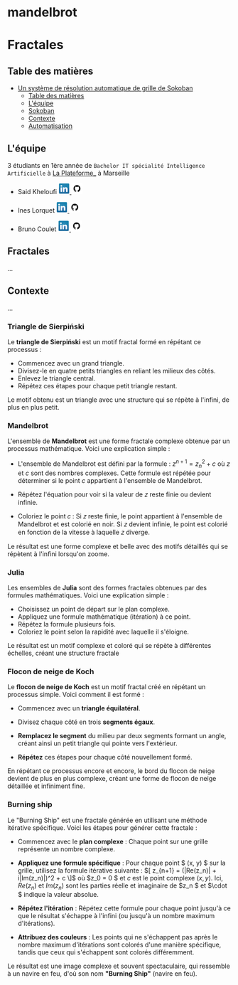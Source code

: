 # mandelbrot

# Fractales

## Table des matières

- [Un système de résolution automatique de grille de Sokoban ](#un-système-de-résolution-automatique-de-grille-de-sokoban)
  - [Table des matières](#table-des-matières)
  - [L'équipe](#léquipe)
  - [Sokoban](#sokoban)
  - [Contexte](#contexte)
  - [Automatisation](#automatisation)
## L'équipe


3 étudiants en 1ère année de `Bachelor IT spécialité Intelligence Artificielle` à [La Plateforme_](https://laplateforme.io/) à Marseille

- Said Kheloufi
  <a href="https://www.linkedin.com/in/said-kheloufi/">
    <img src="img/linkedin.png" width=25>
  </a>
  <a href="https://github.com/said-kheloufi">
    <img src="img/github.png" width=25>
  </a>

- Ines Lorquet
  <a href="https://www.linkedin.com/in/ines-lorquet-35b90128b/">
    <img src="img/linkedin.png" width=25>
  </a>
  <a href="https://github.com/ines-lorquet">
    <img src="img/github.png" width=25>
  </a>

- Bruno Coulet
  <a href="https://www.linkedin.com/in/bruno-coulet-35b90128b/">
    <img src="img/linkedin.png" width=25>
  </a>
  <a href="https://github.com/bruno-coulet">
    <img src="img/github.png" width=25>
  </a>

## Fractales

...

## Contexte

...

### Triangle de Sierpiński

Le **triangle de Sierpiński** est un motif fractal formé en répétant ce processus :

- Commencez avec un grand triangle.
- Divisez-le en quatre petits triangles en reliant les milieux des côtés.
- Enlevez le triangle central.
- Répétez ces étapes pour chaque petit triangle restant.

Le motif obtenu est un triangle avec une structure qui se répète à l'infini, de plus en plus petit.

### Mandelbrot

L'ensemble de **Mandelbrot** est une forme fractale complexe obtenue par un processus mathématique. Voici une explication simple :

- L'ensemble de Mandelbrot est défini par la formule : $z^{n+1} = z_n^2 + c$ où $z$ et $c$ sont des nombres complexes. Cette formule est répétée pour déterminer si le point $c$ appartient à l'ensemble de Mandelbrot.

- Répétez l'équation pour voir si la valeur de 𝑧 reste finie ou devient infinie.

- Coloriez le point 𝑐 : Si 𝑧 reste finie, le point appartient à l'ensemble de Mandelbrot et est colorié en noir. Si 𝑧 devient infinie, le point est colorié en fonction de la vitesse à laquelle 𝑧 diverge.

Le résultat est une forme complexe et belle avec des motifs détaillés qui se répètent à l'infini lorsqu'on zoome.

### Julia

Les ensembles de **Julia** sont des formes fractales obtenues par des formules mathématiques. Voici une explication simple :

- Choisissez un point de départ sur le plan complexe.
- Appliquez une formule mathématique (itération) à ce point.
- Répétez la formule plusieurs fois.
- Coloriez le point selon la rapidité avec laquelle il s'éloigne.

Le résultat est un motif complexe et coloré qui se répète à différentes échelles, créant une structure fractale

### Flocon de neige de Koch

Le **flocon de neige de Koch** est un motif fractal créé en répétant un processus simple. Voici comment il est formé :

- Commencez avec un **triangle équilatéral**.

- Divisez chaque côté en trois **segments égaux**.

- **Remplacez le segment** du milieu par deux segments formant un angle, créant ainsi un petit triangle qui pointe vers l'extérieur.

- **Répétez** ces étapes pour chaque côté nouvellement formé.

En répétant ce processus encore et encore, le bord du flocon de neige devient de plus en plus complexe, créant une forme de flocon de neige détaillée et infiniment fine.

### Burning ship

Le "Burning Ship" est une fractale générée en utilisant une méthode itérative spécifique. Voici les étapes pour générer cette fractale :

- Commencez avec le **plan complexe** : Chaque point sur une grille représente un nombre complexe.

- **Appliquez une formule spécifique** : Pour chaque point $ (x, y) $ sur la grille, utilisez la formule itérative suivante :
$[ z_{n+1} = (|Re(z_n)| + i|Im(z_n)|)^2 + c \]$ où $z_0 = 0 \$ et $c$ est le point complexe $(x, y)$. Ici, $Re(z_n)$ et $Im(z_n)$ sont les parties réelle et imaginaire de $z_n $ et $\cdot $ indique la valeur absolue.

- **Répétez l'itération** : Répétez cette formule pour chaque point jusqu'à ce que le résultat s'échappe à l'infini (ou jusqu'à un nombre maximum d'itérations).

- **Attribuez des couleurs** : Les points qui ne s'échappent pas après le nombre maximum d'itérations sont colorés d'une manière spécifique, tandis que ceux qui s'échappent sont colorés différemment.

Le résultat est une image complexe et souvent spectaculaire, qui ressemble à un navire en feu, d'où son nom **"Burning Ship"** (navire en feu).
